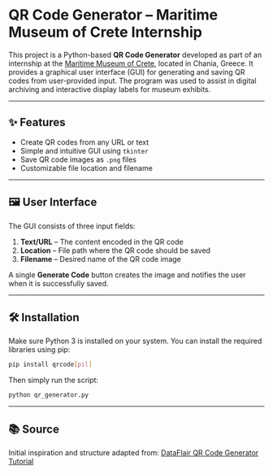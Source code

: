 # QR Code Generator – Maritime Museum of Crete Internship

This project is a Python-based **QR Code Generator** developed as part of an internship at the [Maritime Museum of Crete](https://mar-mus-crete.gr), located in Chania, Greece. It provides a graphical user interface (GUI) for generating and saving QR codes from user-provided input. The program was used to assist in digital archiving and interactive display labels for museum exhibits.

---

## ✨ Features

- Create QR codes from any URL or text
- Simple and intuitive GUI using `tkinter`
- Save QR code images as `.png` files
- Customizable file location and filename

---

## 🖼️ User Interface

The GUI consists of three input fields:
1. **Text/URL** – The content encoded in the QR code
2. **Location** – File path where the QR code should be saved
3. **Filename** – Desired name of the QR code image

A single **Generate Code** button creates the image and notifies the user when it is successfully saved.

---

## 🛠 Installation

Make sure Python 3 is installed on your system. You can install the required libraries using pip:

```bash
pip install qrcode[pil]
```

Then simply run the script:

```bash
python qr_generator.py
```

---

## 📚 Source

Initial inspiration and structure adapted from: [DataFlair QR Code Generator Tutorial](https://data-flair.training/blogs/python-qr-code-generator-project/)
